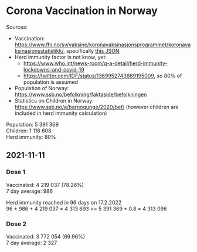 # Corona Vaccination in Norway

Sources:

- Vaccination: <https://www.fhi.no/sv/vaksine/koronavaksinasjonsprogrammet/koronavaksinasjonsstatistikk/>, specifically [this JSON](https://www.fhi.no/api/chartdata/api/99119)
- Herd immunity factor is not know, yet:
  - <https://www.who.int/news-room/q-a-detail/herd-immunity-lockdowns-and-covid-19>
  - <https://twitter.com/IDF/status/1369952743889195009>, so 80% of population is assumed
- Population of Norway: <https://www.ssb.no/befolkning/faktaside/befolkningen>
- Statistics on Children in Norway: https://www.ssb.no/a/barnogunge/2020/bef/ (however children are included in herd immunity calculation)

Population: 5 391 369  
Children: 1 118 608  
Herd immunity: 80%  

## 2021-11-11

### Dose 1

Vaccinated: 4 219 037 (78.26%)  
7 day average: 986

Herd immunity reached in 96 days on 17.2.2022  
96 * 986 + 4 219 037 = 4 313 693 >= 5 391 369 * 0.8 = 4 313 096

### Dose 2

Vaccinated: 3 772 054 (69.96%)  
7 day average: 2 327

